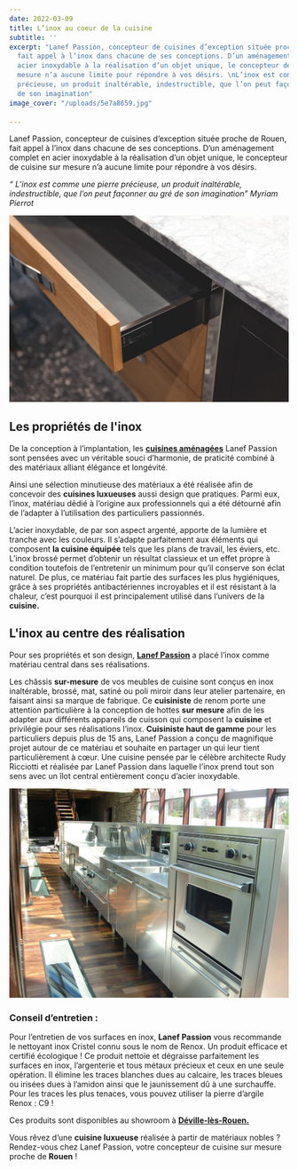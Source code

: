 ```yaml
---
date: 2022-03-09
title: L’inox au coeur de la cuisine
subtitle: ''
excerpt: "Lanef Passion, concepteur de cuisines d’exception située proche de Rouen,
  fait appel à l’inox dans chacune de ses conceptions. D’un aménagement complet en
  acier inoxydable à la réalisation d’un objet unique, le concepteur de cuisine sur
  mesure n’a aucune limite pour répondre à vos désirs. \nL’inox est comme une pierre
  précieuse, un produit inaltérable, indestructible, que l’on peut façonner au gré
  de son imagination"
image_cover: "/uploads/5e7a8659.jpg"

---
```

Lanef Passion, concepteur de cuisines d’exception située proche de Rouen, fait appel à l’inox dans chacune de ses conceptions. D’un aménagement complet en acier inoxydable à la réalisation d’un objet unique, le concepteur de cuisine sur mesure n’a aucune limite pour répondre à vos désirs.

_“ L’inox est comme une pierre précieuse, un produit inaltérable, indestructible, que l’on peut façonner au gré de son imagination” Myriam Pierrot_

![](/uploads/5e7a8713.jpg)

## Les propriétés de l'inox

De la conception à l’implantation, les [**cuisines aménagées**](https://www.lanefpassion.fr/cuisines "Nos cuisines") Lanef Passion sont pensées avec un véritable souci d’harmonie, de praticité combiné à des matériaux alliant élégance et longévité.

Ainsi une sélection minutieuse des matériaux a été réalisée afin de concevoir des **cuisines luxueuses** aussi design que pratiques. Parmi eux, l’inox, matériau dédié à l’origine aux professionnels qui a été détourné afin de l’adapter à l’utilisation des particuliers passionnés.

L’acier inoxydable, de par son aspect argenté, apporte de la lumière et tranche avec les couleurs. Il s’adapte parfaitement aux éléments qui composent **la cuisine équipée** tels que les plans de travail, les éviers, etc. L’inox brossé permet d’obtenir un résultat classieux et un effet propre à condition toutefois de l’entretenir un minimum pour qu’il conserve son éclat naturel. De plus, ce matériau fait partie des surfaces les plus hygiéniques, grâce à ses propriétés antibactériennes incroyables et il est résistant à la chaleur, c’est pourquoi il est principalement utilisé dans l’univers de la **cuisine.**

## L'inox au centre des réalisation

Pour ses propriétés et son design, [**Lanef Passion**](https://www.lanefpassion.fr/ "Lanef Passion") a placé l’inox comme matériau central dans ses réalisations.

Les châssis **sur-mesure** de vos meubles de cuisine sont conçus en inox inaltérable, brossé, mat, satiné ou poli miroir dans leur atelier partenaire, en faisant ainsi sa marque de fabrique. Ce **cuisiniste** de renom porte une attention particulière à la conception de hottes **sur mesure** afin de les adapter aux différents appareils de cuisson qui composent la **cuisine** et privilégie pour ses réalisations l’inox. **Cuisiniste haut de gamme** pour les particuliers depuis plus de 15 ans, Lanef Passion a conçu de magnifique projet autour de ce matériau et souhaite en partager un qui leur tient particulièrement à cœur. Une cuisine pensée par le célèbre architecte Rudy Ricciotti et réalisée par Lanef Passion dans laquelle l’inox prend tout son sens avec un îlot central entièrement conçu d’acier inoxydable.

![](/uploads/riciotti.jpg)

### **Conseil d’entretien :**

Pour l’entretien de vos surfaces en inox, **Lanef Passion** vous recommande le nettoyant inox Cristel connu sous le nom de Renox. Un produit efficace et certifié écologique ! Ce produit nettoie et dégraisse parfaitement les surfaces en inox, l’argenterie et tous métaux précieux et ceux en une seule opération. Il élimine les traces blanches dues au calcaire, les traces bleues ou irisées dues à l’amidon ainsi que le jaunissement dû à une surchauffe. Pour les traces les plus tenaces, vous pouvez utiliser la pierre d’argile Renox : C9 !

Ces produits sont disponibles au showroom à [**Déville-lès-Rouen.**](https://www.google.com/maps/place/Lanef+Passion/@49.4558882,1.0570965,15z/data=!4m5!3m4!1s0x0:0x70fc0b24bb9f6ffb!8m2!3d49.4558912!4d1.0571117 "Google Maps")

Vous rêvez d’une **cuisine luxueuse** réalisée à partir de matériaux nobles ? Rendez-vous chez Lanef Passion, votre concepteur de cuisine sur mesure proche de **Rouen** !
